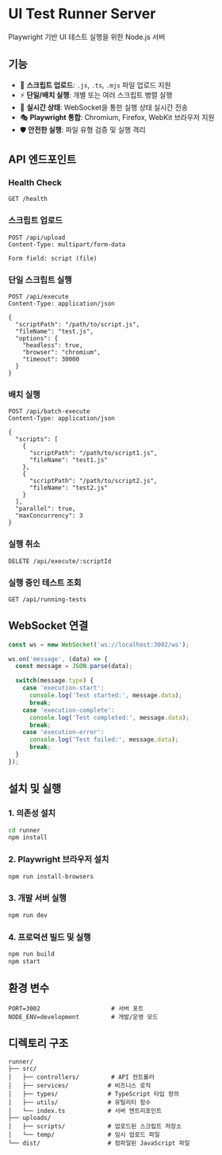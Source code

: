 # UI Test Runner Server

Playwright 기반 UI 테스트 실행을 위한 Node.js 서버

## 기능

- 📁 **스크립트 업로드**: `.js`, `.ts`, `.mjs` 파일 업로드 지원
- ⚡ **단일/배치 실행**: 개별 또는 여러 스크립트 병렬 실행
- 🔌 **실시간 상태**: WebSocket을 통한 실행 상태 실시간 전송
- 🎭 **Playwright 통합**: Chromium, Firefox, WebKit 브라우저 지원
- 🛡️ **안전한 실행**: 파일 유형 검증 및 실행 격리

## API 엔드포인트

### Health Check
```
GET /health
```

### 스크립트 업로드
```
POST /api/upload
Content-Type: multipart/form-data

Form field: script (file)
```

### 단일 스크립트 실행
```
POST /api/execute
Content-Type: application/json

{
  "scriptPath": "/path/to/script.js",
  "fileName": "test.js",
  "options": {
    "headless": true,
    "browser": "chromium",
    "timeout": 30000
  }
}
```

### 배치 실행
```
POST /api/batch-execute
Content-Type: application/json

{
  "scripts": [
    {
      "scriptPath": "/path/to/script1.js",
      "fileName": "test1.js"
    },
    {
      "scriptPath": "/path/to/script2.js",
      "fileName": "test2.js"
    }
  ],
  "parallel": true,
  "maxConcurrency": 3
}
```

### 실행 취소
```
DELETE /api/execute/:scriptId
```

### 실행 중인 테스트 조회
```
GET /api/running-tests
```

## WebSocket 연결

```javascript
const ws = new WebSocket('ws://localhost:3002/ws');

ws.on('message', (data) => {
  const message = JSON.parse(data);

  switch(message.type) {
    case 'execution-start':
      console.log('Test started:', message.data);
      break;
    case 'execution-complete':
      console.log('Test completed:', message.data);
      break;
    case 'execution-error':
      console.log('Test failed:', message.data);
      break;
  }
});
```

## 설치 및 실행

### 1. 의존성 설치
```bash
cd runner
npm install
```

### 2. Playwright 브라우저 설치
```bash
npm run install-browsers
```

### 3. 개발 서버 실행
```bash
npm run dev
```

### 4. 프로덕션 빌드 및 실행
```bash
npm run build
npm start
```

## 환경 변수

```env
PORT=3002                    # 서버 포트
NODE_ENV=development         # 개발/운영 모드
```

## 디렉토리 구조

```
runner/
├── src/
│   ├── controllers/         # API 컨트롤러
│   ├── services/           # 비즈니스 로직
│   ├── types/              # TypeScript 타입 정의
│   ├── utils/              # 유틸리티 함수
│   └── index.ts            # 서버 엔트리포인트
├── uploads/
│   ├── scripts/            # 업로드된 스크립트 저장소
│   └── temp/               # 임시 업로드 파일
└── dist/                   # 컴파일된 JavaScript 파일
```